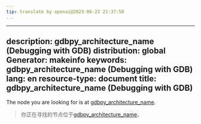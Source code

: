```yaml
---
tip: translate by openai@2023-06-23 21:37:50
...
```

---
description: gdbpy_architecture_name (Debugging with GDB)
distribution: global
Generator: makeinfo
keywords: gdbpy_architecture_name (Debugging with GDB)
lang: en
resource-type: document
title: gdbpy_architecture_name (Debugging with GDB)
---

The node you are looking for is at [gdbpy_architecture_name](Architectures-In-Python.html#gdbpy_005farchitecture_005fname).

> 你正在寻找的节点位于[gdbpy_architecture_name](Architectures-In-Python.html#gdbpy_005farchitecture_005fname)。
